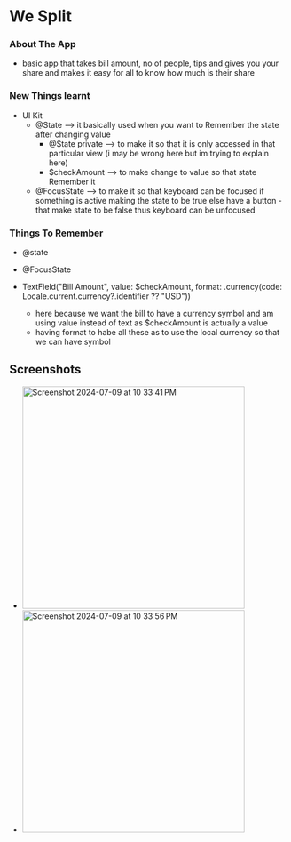 # We Split

### About The App
- basic app that takes bill amount, no of people, tips and gives you your share and makes it easy for all to know how much is their share
### New Things learnt
- UI Kit
    - @State  --> it basically used when you want to Remember the state after changing value 
        - @State private --> to make it so that it is only accessed in that particular view (i may be wrong here but im trying to explain here)
        - $checkAmount --> to make change to value so that state Remember it 
    - @FocusState --> to make it so that keyboard can be focused if something is active making the state to be true else have a button - that make state to be false thus keyboard can be unfocused
### Things To Remember 
- @state
- @FocusState

- TextField("Bill Amount", value: $checkAmount, format: .currency(code: Locale.current.currency?.identifier ?? "USD"))
    - here because we want the bill to have a currency symbol and am using value instead of text as $checkAmount is actually a value 
    - having format to habe all these as to use the local currency so that we can have symbol

 ## Screenshots
  - <img width="400" alt="Screenshot 2024-07-09 at 10 33 41 PM" src="https://github.com/Anastandstealb/WeSplit/assets/105513274/f1372822-396c-4b46-ada0-db0c1c9a1880">
  - <img width="400" alt="Screenshot 2024-07-09 at 10 33 56 PM" src="https://github.com/Anastandstealb/WeSplit/assets/105513274/46971c77-3af5-446a-bb07-d6b0b4e65535">
